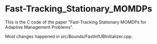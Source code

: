 # Fast-Tracking_Stationary_MOMDPs

This is the C code of the paper "Fast-Tracking Stationary MOMDPs for Adaptive Management Problems".

Most changes happened in src/Bounds/FastInfUBInitializer.cpp.

